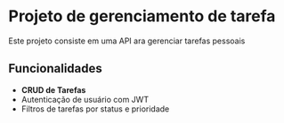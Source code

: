 # Projeto de gerenciamento de tarefa

Este projeto consiste em uma API ara gerenciar tarefas pessoais

## Funcionalidades
- **CRUD de Tarefas**
- Autenticação de usuário com JWT
- Filtros de tarefas por status e prioridade
